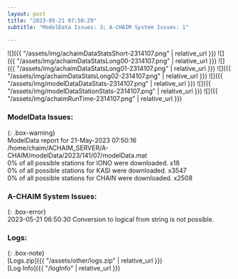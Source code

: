 ```yaml
---
layout: post
title: "2023-05-21 07:50:29"
subtitle: "ModelData Issues: 3; A-CHAIM System Issues: 1"

---
```


![]({{ "/assets/img/achaimDataStatsShort-2314107.png" | relative_url }})
![]({{ "/assets/img/achaimDataStatsLong00-2314107.png" | relative_url }})
![]({{ "/assets/img/achaimDataStatsLong01-2314107.png" | relative_url }})
![]({{ "/assets/img/achaimDataStatsLong02-2314107.png" | relative_url }})
![]({{ "/assets/img/modelDataDataStats-2314107.png" | relative_url }})
![]({{ "/assets/img/modelDataStationStats-2314107.png" | relative_url }})
![]({{ "/assets/img/achaimRunTime-2314107.png" | relative_url }})


### ModelData Issues:  
  
{: .box-warning}  
 ModelData report for 21-May-2023 07:50:16   
 /home/chaim/ACHAIM_SERVER/A-CHAIM/modelData/2023/141/07/modelData.mat   
 0% of all possible stations for IONO were downloaded. x18   
 0% of all possible stations for KASI were downloaded. x3547   
 0% of all possible stations for CHAIN were downloaded. x2508   
  
### A-CHAIM System Issues:  
  
{: .box-error}  
2023-05-21 06:50:30 Conversion to logical from string is not possible.  

### Logs:  
  
{: .box-note}  
[Logs.zip]({{ "/assets/other/logs.zip" | relative_url }})  
[Log Info]({{ "/logInfo" | relative_url }})  
